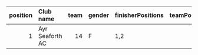 |   position | Club name       |   team | gender   | finisherPositions   |   teamPoints |   penaltyPoints |   totalPoints |   totalFinishers | Website                        |
|-----------:|:----------------|-------:|:---------|:--------------------|-------------:|----------------:|--------------:|-----------------:|:-------------------------------|
|          1 | Ayr Seaforth AC |     14 | F        | 1,2                 |            3 |              12 |            15 |                2 | https://www.ayrseaforth.co.uk/ |